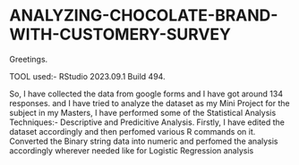 # ANALYZING-CHOCOLATE-BRAND-WITH-CUSTOMERY-SURVEY
Greetings.

TOOL used:- RStudio 2023.09.1 Build 494.

So, I have collected the data from google forms and I have got around 134 responses.
and I have tried to analyze the dataset as my Mini Project for the subject in my Masters,
I have performed some of the Statistical Analysis Techniques:-
Descriptive and Predicitive Analysis.
Firstly, I have edited the dataset accordingly and then perfomed various R commands on it.
Converted the Binary string data into numeric and perfomed the analysis accordingly wherever needed like for Logistic Regression analysis
